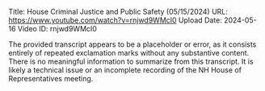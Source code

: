 Title: House Criminal Justice and Public Safety (05/15/2024)
URL: https://www.youtube.com/watch?v=rnjwd9WMcI0
Upload Date: 2024-05-16
Video ID: rnjwd9WMcI0

The provided transcript appears to be a placeholder or error, as it consists entirely of repeated exclamation marks without any substantive content. There is no meaningful information to summarize from this transcript. It is likely a technical issue or an incomplete recording of the NH House of Representatives meeting.